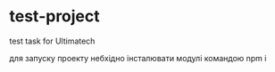 # test-project
test task for Ultimatech

для запуску проекту небхідно інсталювати модулі командою npm i
